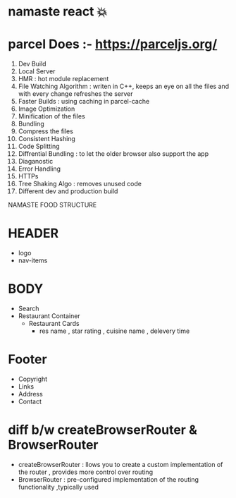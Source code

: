 # namaste react 💥

# parcel Does :- https://parceljs.org/

1. Dev Build
2. Local Server
3. HMR : hot module replacement
4. File Watching Algorithm : writen in C++, keeps an eye on all the files and with every change refreshes the server
5. Faster Builds : using caching in parcel-cache
6. Image Optimization
7. Minification of the files
8. Bundling
9. Compress the files
10. Consistent Hashing
11. Code Splitting
12. Diffrential Bundling : to let the older browser also support the app
13. Diaganostic
14. Error Handling
15. HTTPs
16. Tree Shaking Algo : removes unused code
17. Different dev and production build

NAMASTE FOOD STRUCTURE

# HEADER

- logo
- nav-items

# BODY

- Search
- Restaurant Container
  - Restaurant Cards
    - res name , star rating , cuisine name , delevery time

# Footer

- Copyright
- Links
- Address
- Contact

# diff b/w createBrowserRouter & BrowserRouter

- createBrowserRouter : llows you to create a custom implementation of the router , provides more control over routing
- BrowserRouter : pre-configured implementation of the routing functionality ,typically used
